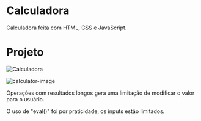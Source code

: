 # Calculadora
Calculadora feita com HTML, CSS e JavaScript.

# Projeto
![Calculadora](https://devjonathanmendes.github.io/Calculadora/calculator)

![calculator-image](https://user-images.githubusercontent.com/89454975/169324039-909fb5a9-bf42-49fa-b094-2fdcf539a834.png)

Operações com resultados longos gera uma limitação de modificar o valor para o usuário.

O uso de "eval()" foi por praticidade, os inputs estão limitados.
